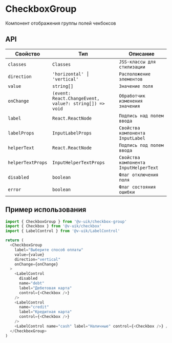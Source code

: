 # CheckboxGroup

Компонент отображения группы полей чекбоксов

## API

| Свойство          | Тип                                                    | Описание                              |
| ----------------- | ------------------------------------------------------ | ------------------------------------- |
| `classes`         | `Classes`                                              | `JSS-классы для стилизации`           |
| `direction`       | `'horizontal' ⎮ 'vertical'`                            | `Расположение элементов`              |
| `value`           | `string[]`                                             | `Значение поля`                       |
| `onChange`        | `(event: React.ChangeEvent, value?: string[]) => void` | `Обработчик изменения значения`       |
| `label`           | `React.ReactNode`                                      | `Подпись над полем ввода`             |
| `labelProps`      | `InputLabelProps`                                      | `Свойства компонента InputLabel`      |
| `helperText`      | `React.ReactNode`                                      | `Подпись под полем ввода`             |
| `helperTextProps` | `InputHelperTextProps`                                 | `Свойства компонента InputHelperText` |
| `disabled`        | `boolean`                                              | `Флаг отключения поля`                |
| `error`           | `boolean`                                              | `Флаг состояния ошибки`               |

## Пример использования

```javascript
import { CheckboxGroup } from '@v-uik/checkbox-group'
import { Checkbox } from '@v-uik/checkbox'
import { LabelControl } from '@v-uik/LabelControl'

return (
  <CheckboxGroup
    label="Выберите способ оплаты"
    value={value}
    direction="vertical"
    onChange={onChange}
  >
    <LabelControl
      disabled
      name="debt"
      label="Дебетовая карта"
      control={<Checkbox />}
    />
    <LabelControl
      name="credit"
      label="Кредитная карта"
      control={<Checkbox />}
    />
    <LabelControl name="cash" label="Наличные" control={<Checkbox />} />
  </CheckboxGroup>
)
```
